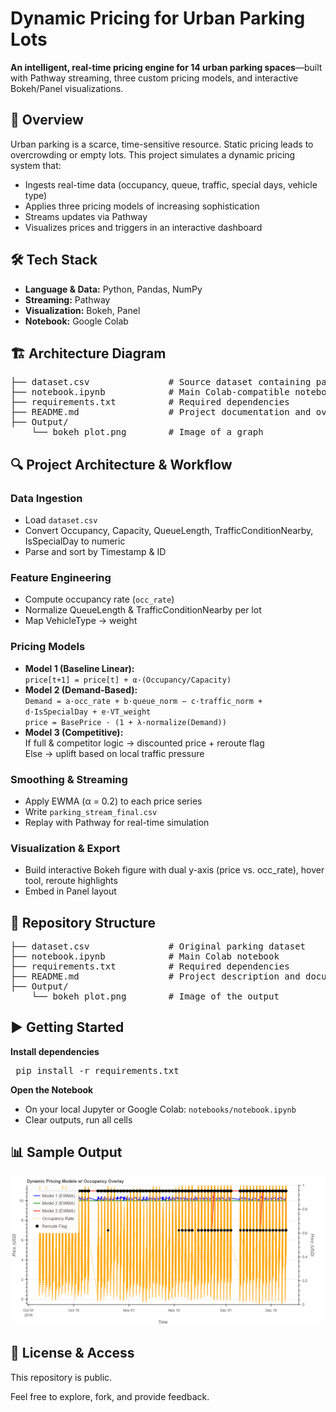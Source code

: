 <!DOCTYPE html>
<html lang="en">
<body>
<h1>Dynamic Pricing for Urban Parking Lots</h1>
<p><strong>An intelligent, real-time pricing engine for 14 urban parking spaces</strong>—built with Pathway streaming, three custom pricing models, and interactive Bokeh/Panel visualizations.</p>

<h2>📖 Overview</h2>
<p>Urban parking is a scarce, time-sensitive resource. Static pricing leads to overcrowding or empty lots. This project simulates a dynamic pricing system that:</p>
<ul>
  <li>Ingests real-time data (occupancy, queue, traffic, special days, vehicle type)</li>
  <li>Applies three pricing models of increasing sophistication</li>
  <li>Streams updates via Pathway</li>
  <li>Visualizes prices and triggers in an interactive dashboard</li>
</ul>

<h2>🛠 Tech Stack</h2>
<ul>
  <li><strong>Language & Data:</strong> Python, Pandas, NumPy</li>
  <li><strong>Streaming:</strong> Pathway</li>
  <li><strong>Visualization:</strong> Bokeh, Panel</li>
  <li><strong>Notebook:</strong> Google Colab</li>
</ul>

<h2>🏗 Architecture Diagram</h2>
<pre class="code-block">
├── dataset.csv               # Source dataset containing parking lot stats
├── notebook.ipynb            # Main Colab-compatible notebook with full workflow
├── requirements.txt          # Required dependencies
├── README.md                 # Project documentation and overview
├── Output/                   
    └── bokeh_plot.png        # Image of a graph
</pre> <h2>🔍 Project Architecture & Workflow</h2> <h3>Data Ingestion</h3> <ul> <li>Load <code>dataset.csv</code></li> <li>Convert Occupancy, Capacity, QueueLength, TrafficConditionNearby, IsSpecialDay to numeric</li> <li>Parse and sort by Timestamp & ID</li> </ul> <h3>Feature Engineering</h3> <ul> <li>Compute occupancy rate (<code>occ_rate</code>)</li> <li>Normalize QueueLength & TrafficConditionNearby per lot</li> <li>Map VehicleType → weight</li> </ul> <h3>Pricing Models</h3> <ul> <li><strong>Model 1 (Baseline Linear):</strong><br/> <code>price[t+1] = price[t] + α·(Occupancy/Capacity)</code> </li> <li><strong>Model 2 (Demand-Based):</strong><br/> <code>Demand = a·occ_rate + b·queue_norm − c·traffic_norm + d·IsSpecialDay + e·VT_weight</code><br/> <code>price = BasePrice · (1 + λ·normalize(Demand))</code> </li> <li><strong>Model 3 (Competitive):</strong><br/> If full & competitor logic → discounted price + reroute flag<br/> Else → uplift based on local traffic pressure </li> </ul> <h3>Smoothing & Streaming</h3> <ul> <li>Apply EWMA (α = 0.2) to each price series</li> <li>Write <code>parking_stream_final.csv</code></li> <li>Replay with Pathway for real-time simulation</li> </ul> <h3>Visualization & Export</h3> <ul> <li>Build interactive Bokeh figure with dual y-axis (price vs. occ_rate), hover tool, reroute highlights</li> <li>Embed in Panel layout</li></ul> <h2>📁 Repository Structure</h2> <pre class="code-block">
├── dataset.csv               # Original parking dataset
├── notebook.ipynb            # Main Colab notebook
├── requirements.txt          # Required dependencies
├── README.md                 # Project description and documentation
├── Output/                   
    └── bokeh_plot.png        # Image of the output
</pre> <h2>▶️ Getting Started</h2><p><strong>Install dependencies</strong></p> <pre class="code-block"> pip install -r requirements.txt </pre> <p><strong>Open the Notebook</strong></p> <ul> <li>On your local Jupyter or Google Colab: <code>notebooks/notebook.ipynb</code></li> <li>Clear outputs, run all cells</li> </ul>

 <h2> 📊 Sample Output </h2>

![Dynamic Pricing Plot](Output/bokeh_plot.png)

<h2>🔗 License & Access</h2> <p>This repository is public.</p> <p>Feel free to explore, fork, and provide feedback.</p> </body> </html>
